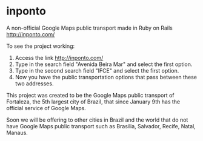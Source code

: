 inponto
=======
A non-official Google Maps public transport made in Ruby on Rails http://inponto.com/

To see the project working:
1) Access the link http://inponto.com/
2) Type in the search field "Avenida Beira Mar" and select the first option.
3) Type in the second search field "IFCE" and select the first option.
4) Now you have the public transportation options that pass between these two addresses.

This project was created to be the Google Maps public transport of Fortaleza, the 5th largest city of Brazil, that since January 9th has the official service of Google Maps.

Soon we will be offering to other cities in Brazil and the world that do not have Google Maps public transport such as Brasilia, Salvador, Recife, Natal, Manaus.
